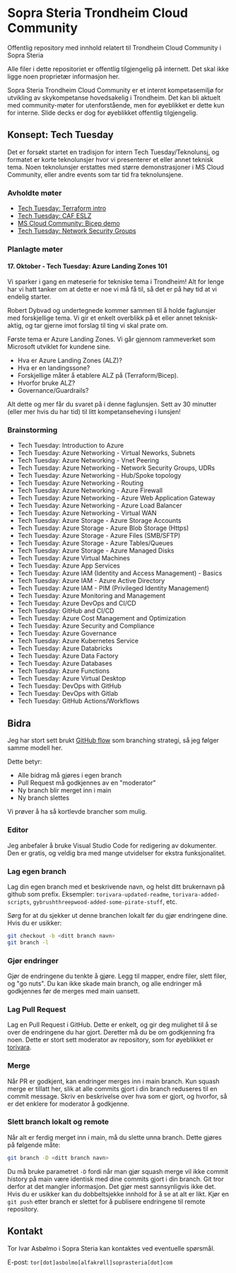 # Sopra Steria Trondheim Cloud Community

Offentlig repository med innhold relatert til Trondheim Cloud Community i Sopra Steria

Alle filer i dette repositoriet er offentlig tilgjengelig på internett. Det skal ikke ligge noen proprietær informasjon her.

Sopra Steria Trondheim Cloud Community er et internt kompetasemiljø for utvikling av skykompetanse hovedsakelig i Trondheim. Det kan bli aktuelt med community-møter for utenforstående, men for øyeblikket er dette kun for interne. Slide decks er dog for øyeblikket offentlig tilgjengelig.

## Konsept: Tech Tuesday

Det er forsøkt startet en tradisjon for intern Tech Tuesday/Teknolunsj, og formatet er korte teknolunsjer hvor vi presenterer et eller annet teknisk tema. Noen teknolunsjer erstattes med større demonstrasjoner i MS Cloud Community, eller andre events som tar tid fra teknolunsjene.

### Avholdte møter

- [Tech Tuesday: Terraform intro](./SlideDecks/2021-10-12/Tech%20Tuesday%20-%20Terraform%20intro.pptx)
- [Tech Tuesday: CAF ESLZ](./SlideDecks/2021-11-23/Tech%20Tuesday%20-%20CAF%20ESLZ.pptx)
- [MS Cloud Community: Bicep demo](SlideDecks/2021-12-08/Presentasjon%20-%20Bicep.pptx)
- [Tech Tuesday: Network Security Groups](SlideDecks/2022-02-14/Presentasjon%20-%20Network%20Security%20Groups.pptx)

### Planlagte møter

#### 17. Oktober - Tech Tuesday: Azure Landing Zones 101

Vi sparker i gang en møteserie for tekniske tema i Trondheim! Alt for lenge har vi hatt tanker om at dette er noe vi må få til, så det er på høy tid at vi endelig starter.

Robert Dybvad og undertegnede kommer sammen til å holde faglunsjer med forskjellige tema. Vi gir et enkelt overblikk på et eller annet teknisk-aktig, og tar gjerne imot forslag til ting vi skal prate om.

Første tema er Azure Landing Zones. Vi går gjennom rammeverket som Microsoft utviklet for kundene sine.

- Hva er Azure Landing Zones (ALZ)?
- Hva er en landingssone?
- Forskjellige måter å etablere ALZ på (Terraform/Bicep).
- Hvorfor bruke ALZ?
- Governance/Guardrails?

Alt dette og mer får du svaret på i denne faglunsjen. Sett av 30 minutter (eller mer hvis du har tid) til litt kompetanseheving i lunsjen!

### Brainstorming

- Tech Tuesday: Introduction to Azure
- Tech Tuesday: Azure Networking - Virtual Neworks, Subnets
- Tech Tuesday: Azure Networking - Vnet Peering
- Tech Tuesday: Azure Networking - Network Security Groups, UDRs
- Tech Tuesday: Azure Networking - Hub/Spoke topology
- Tech Tuesday: Azure Networking - Routing
- Tech Tuesday: Azure Networking - Azure Firewall
- Tech Tuesday: Azure Networking - Azure Web Application Gateway
- Tech Tuesday: Azure Networking - Azure Load Balancer
- Tech Tuesday: Azure Networking - Virtual WAN
- Tech Tuesday: Azure Storage - Azure Storage Accounts
- Tech Tuesday: Azure Storage - Azure Blob Storage (Https)
- Tech Tuesday: Azure Storage - Azure Files (SMB/SFTP)
- Tech Tuesday: Azure Storage - Azure Tables/Queues
- Tech Tuesday: Azure Storage - Azure Managed Disks
- Tech Tuesday: Azure Virtual Machines
- Tech Tuesday: Azure App Services
- Tech Tuesday: Azure IAM (Identity and Access Management) - Basics
- Tech Tuesday: Azure IAM - Azure Active Directory
- Tech Tuesday: Azure IAM - PIM (Privileged Identity Management)
- Tech Tuesday: Azure Monitoring and Management
- Tech Tuesday: Azure DevOps and CI/CD
- Tech Tuesday: GitHub and CI/CD
- Tech Tuesday: Azure Cost Management and Optimization
- Tech Tuesday: Azure Security and Compliance
- Tech Tuesday: Azure Governance
- Tech Tuesday: Azure Kubernetes Service
- Tech Tuesday: Azure Databricks
- Tech Tuesday: Azure Data Factory
- Tech Tuesday: Azure Databases
- Tech Tuesday: Azure Functions
- Tech Tuesday: Azure Virtual Desktop
- Tech Tuesday: DevOps with GitHub
- Tech Tuesday: DevOps with Gitlab
- Tech Tuesday: GitHub Actions/Workflows

## Bidra

Jeg har stort sett brukt [GitHub flow](https://docs.github.com/en/get-started/quickstart/github-flow) som branching strategi, så jeg følger samme modell her.

Dette betyr:

- Alle bidrag må gjøres i egen branch
- Pull Request må godkjennes av en "moderator"
- Ny branch blir merget inn i main
- Ny branch slettes

Vi prøver å ha så kortlevde brancher som mulig.

### Editor

Jeg anbefaler å bruke Visual Studio Code for redigering av dokumenter. Den er gratis, og veldig bra med mange utvidelser for ekstra funksjonalitet.

### Lag egen branch

Lag din egen branch med et beskrivende navn, og helst ditt brukernavn på github som prefix. Eksempler: `torivara-updated-readme`, `torivara-added-scripts`, `gybrushthreepwood-added-some-pirate-stuff`, etc.

Sørg for at du sjekker ut denne branchen lokalt før du gjør endringene dine. Hvis du er usikker:

```bash
git checkout -b <ditt branch navn>
git branch -l
```

### Gjør endringer

Gjør de endringene du tenkte å gjøre. Legg til mapper, endre filer, slett filer, og "go nuts". Du kan ikke skade main branch, og alle endringer må godkjennes før de merges med main uansett.

### Lag Pull Request

Lag en Pull Request i GitHub. Dette er enkelt, og gir deg mulighet til å se over de endringene du har gjort. Deretter må du be om godkjenning fra noen. Dette er stort sett moderator av repository, som for øyeblikket er [torivara](https://github.com/torivara).

### Merge

Når PR er godkjent, kan endringer merges inn i main branch. Kun squash merge er tillatt her, slik at alle commits gjort i din branch reduseres til en commit message. Skriv en beskrivelse over hva som er gjort, og hvorfor, så er det enklere for moderator å godkjenne.

### Slett branch lokalt og remote

Når alt er ferdig merget inn i main, må du slette unna branch. Dette gjøres på følgende måte:

```bash
git branch -D <ditt branch navn>
```

Du må bruke parametret `-D` fordi når man gjør squash merge vil ikke commit history på main være identisk med dine commits gjort i din branch. Git tror derfor at det mangler informasjon. Det gjør mest sannsynligvis ikke det. Hvis du er usikker kan du dobbeltsjekke innhold for å se at alt er likt.
Kjør en `git push` etter branch er slettet for å publisere endringene til remote repository.

## Kontakt

Tor Ivar Asbølmo i Sopra Steria kan kontaktes ved eventuelle spørsmål.

E-post: `tor[dot]asbolmo[alfakrøll]soprasteria[dot]com`
